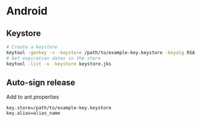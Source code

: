 # Android

## Keystore

```bash
# Create a keystore
keytool -genkey -v -keystore /path/to/example-key.keystore -keyalg RSA -keysize 2048 -alias alias_name -validity 10000
# Get expiration dates in the store
keytool -list -v -keystore keystore.jks
```

## Auto-sign release

Add to ant.properties

```
key.store=/path/to/example-key.keystore
key.alias=alias_name
```
